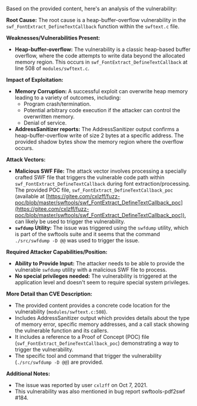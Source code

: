 Based on the provided content, here's an analysis of the vulnerability:

**Root Cause:**
The root cause is a heap-buffer-overflow vulnerability in the `swf_FontExtract_DefineTextCallback` function within the `swftext.c` file.

**Weaknesses/Vulnerabilities Present:**
- **Heap-buffer-overflow:** The vulnerability is a classic heap-based buffer overflow, where the code attempts to write data beyond the allocated memory region. This occurs in `swf_FontExtract_DefineTextCallback` at line 508 of `modules/swftext.c`.

**Impact of Exploitation:**
- **Memory Corruption:** A successful exploit can overwrite heap memory leading to a variety of outcomes, including:
    - Program crash/termination.
    - Potential arbitrary code execution if the attacker can control the overwritten memory.
    - Denial of service.
- **AddressSanitizer reports:** The AddressSanitizer output confirms a heap-buffer-overflow write of size 2 bytes at a specific address. The provided shadow bytes show the memory region where the overflow occurs.

**Attack Vectors:**
- **Malicious SWF File:** The attack vector involves processing a specially crafted SWF file that triggers the vulnerable code path within `swf_FontExtract_DefineTextCallback` during font extraction/processing. The provided POC file, `swf_FontExtract_DefineTextCallback_poc` (available at [https://gitee.com/cxlzff/fuzz-poc/blob/master/swftools/swf_FontExtract_DefineTextCallback_poc](https://gitee.com/cxlzff/fuzz-poc/blob/master/swftools/swf_FontExtract_DefineTextCallback_poc)), can likely be used to trigger the vulnerability.
- **`swfdump` Utility:** The issue was triggered using the `swfdump` utility, which is part of the swftools suite and it seems that the command ` ./src/swfdump -D @@` was used to trigger the issue.

**Required Attacker Capabilities/Position:**
- **Ability to Provide Input:** The attacker needs to be able to provide the vulnerable `swfdump` utility with a malicious SWF file to process.
- **No special privileges needed:** The vulnerability is triggered at the application level and doesn't seem to require special system privileges.

**More Detail than CVE Description:**
- The provided content provides a concrete code location for the vulnerability (`modules/swftext.c:508`).
- Includes AddressSanitizer output which provides details about the type of memory error, specific memory addresses, and a call stack showing the vulnerable function and its callers.
- It includes a reference to a Proof of Concept (POC) file (`swf_FontExtract_DefineTextCallback_poc`) demonstrating a way to trigger the vulnerability.
- The specific tool and command that trigger the vulnerability (`./src/swfdump -D @@`) are provided.

**Additional Notes:**

- The issue was reported by user `cxlzff` on Oct 7, 2021.
- This vulnerability was also mentioned in bug report swftools-pdf2swf #184.